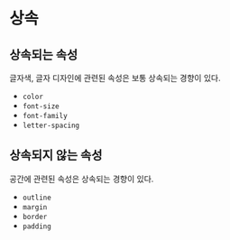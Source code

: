 # 상속

## 상속되는 속성

글자색, 글자 디자인에 관련된 속성은 보통 상속되는 경향이 있다.

* `color`
* `font-size`
* `font-family`
* `letter-spacing`

## 상속되지 않는 속성

공간에 관련된 속성은 상속되는 경향이 있다.

* `outline`
* `margin`
* `border`
* `padding`
